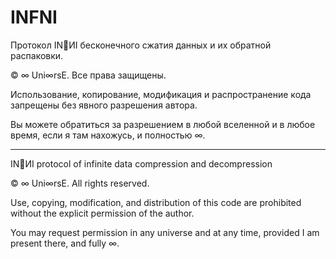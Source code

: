 # INFNI
Протокол IN󿿿ИI бесконечного сжатия данных и их обратной распаковки.




© ∞ Uni∞rsE. Все права защищены.

Использование, копирование, модификация и распространение кода
запрещены без явного разрешения автора.

Вы можете обратиться за разрешением в любой вселенной и в любое время,
если я там нахожусь, и полностью ∞.

---
IN󿿿ИI protocol of infinite data compression and decompression


© ∞ Uni∞rsE. All rights reserved.

Use, copying, modification, and distribution of this code
are prohibited without the explicit permission of the author.

You may request permission in any universe and at any time,
provided I am present there, and fully ∞.
